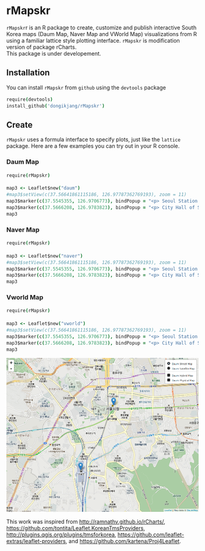 # rMapskr

`rMapskr`r is an R package to create, customize and publish interactive South Korea maps (Daum Map, Naver Map and VWorld Map) visualizations from R using a familiar lattice style plotting interface. `rMapskr` is modification version  of package rCharts.  
This package is under developement. 

## Installation

You can install `rMapskr` from `github` using the `devtools` package

```coffee
require(devtools)
install_github('dongikjang/rMapskr')
```


## Create

`rMapskr` uses a formula interface to specify plots, just like the `lattice` package. Here are a few examples you can try out in your R console.

### Daum Map

```coffee
require(rMapskr)

map3 <- Leaflet$new("daum")
#map3$setView(c(37.56641861115186, 126.97787362769193), zoom = 11)
map3$marker(c(37.5545355, 126.9706773), bindPopup = "<p> Seoul Station </p>")
map3$marker(c(37.5666208, 126.9783823), bindPopup = "<p> City Hall of Seoul </p>")
map3
```

### Naver Map

```coffee
require(rMapskr)

map3 <- Leaflet$new("naver")
#map3$setView(c(37.56641861115186, 126.97787362769193), zoom = 11)
map3$marker(c(37.5545355, 126.9706773), bindPopup = "<p> Seoul Station </p>")
map3$marker(c(37.5666208, 126.9783823), bindPopup = "<p> City Hall of Seoul </p>")
map3
```


### Vworld Map

```coffee
require(rMapskr)

map3 <- Leaflet$new("vworld")
#map3$setView(c(37.56641861115186, 126.97787362769193), zoom = 11)
map3$marker(c(37.5545355, 126.9706773), bindPopup = "<p> Seoul Station </p>")
map3$marker(c(37.5666208, 126.9783823), bindPopup = "<p> City Hall of Seoul </p>")
map3
```




![leaflet](screenshots/leaflet.png)



This work was inspired from <http://ramnathv.github.io/rCharts/>, <https://github.com/tontita/Leaflet.KoreanTmsProviders>, <http://plugins.qgis.org/plugins/tmsforkorea>, <https://github.com/leaflet-extras/leaflet-providers>, and <https://github.com/kartena/Proj4Leaflet>.
